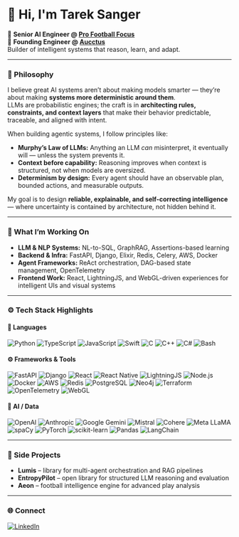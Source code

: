 # 👋 Hi, I'm Tarek Sanger

🎯 **Senior AI Engineer @ [Pro Football Focus](https://www.pff.com)**  
🧩 **Founding Engineer @ [Aucctus](https://www.aucctus.com)**  
Builder of intelligent systems that reason, learn, and adapt.

---

### 🧭 Philosophy

I believe great AI systems aren’t about making models smarter — they’re about making **systems more deterministic around them**.  
LLMs are probabilistic engines; the craft is in **architecting rules, constraints, and context layers** that make their behavior predictable, traceable, and aligned with intent.

When building agentic systems, I follow principles like:
- **Murphy’s Law of LLMs:** Anything an LLM *can* misinterpret, it eventually will — unless the system prevents it.  
- **Context before capability:** Reasoning improves when context is structured, not when models are oversized.  
- **Determinism by design:** Every agent should have an observable plan, bounded actions, and measurable outputs.  

My goal is to design **reliable, explainable, and self-correcting intelligence** — where uncertainty is contained by architecture, not hidden behind it.

---

### 🧠 What I’m Working On
- **LLM & NLP Systems:** NL-to-SQL, GraphRAG, Assertions-based learning  
- **Backend & Infra:** FastAPI, Django, Elixir, Redis, Celery, AWS, Docker  
- **Agent Frameworks:** ReAct orchestration, DAG-based state management, OpenTelemetry  
- **Frontend Work:** React, LightningJS, and WebGL-driven experiences for intelligent UIs and visual systems  

---

### ⚙️ Tech Stack Highlights

#### 🧩 Languages
![Python](https://img.shields.io/badge/Python-3670A0?style=flat&logo=python&logoColor=ffdd54)
![TypeScript](https://img.shields.io/badge/TypeScript-%23007ACC.svg?style=flat&logo=typescript&logoColor=white)
![JavaScript](https://img.shields.io/badge/JavaScript-%23323330.svg?style=flat&logo=javascript&logoColor=%23F7DF1E)
![Swift](https://img.shields.io/badge/Swift-F54A2A?style=flat&logo=swift&logoColor=white)
![C](https://img.shields.io/badge/C-%2300599C.svg?style=flat&logo=c&logoColor=white)
![C++](https://img.shields.io/badge/C++-%2300599C.svg?style=flat&logo=c%2B%2B&logoColor=white)
![C#](https://img.shields.io/badge/C%23-239120?style=flat&logo=c-sharp&logoColor=white)
![Bash](https://img.shields.io/badge/Shell_Script-%23121011.svg?style=flat&logo=gnu-bash&logoColor=white)

#### ⚙️ Frameworks & Tools
![FastAPI](https://img.shields.io/badge/FastAPI-009688.svg?style=flat&logo=fastapi&logoColor=white)
![Django](https://img.shields.io/badge/Django-%23092E20.svg?style=flat&logo=django&logoColor=white)
![React](https://img.shields.io/badge/React-%2320232a.svg?style=flat&logo=react&logoColor=%2361DAFB)
![React Native](https://img.shields.io/badge/React_Native-%2320232a.svg?style=flat&logo=react&logoColor=%2361DAFB)
![LightningJS](https://img.shields.io/badge/LightningJS-%23000000.svg?style=flat&logo=lightning&logoColor=white)
![Node.js](https://img.shields.io/badge/Node.js-6DA55F?style=flat&logo=node.js&logoColor=white)
![Docker](https://img.shields.io/badge/Docker-%230db7ed.svg?style=flat&logo=docker&logoColor=white)
![AWS](https://img.shields.io/badge/AWS-%23FF9900.svg?style=flat&logo=amazon-aws&logoColor=white)
![Redis](https://img.shields.io/badge/Redis-%23DD0031.svg?style=flat&logo=redis&logoColor=white)
![PostgreSQL](https://img.shields.io/badge/Postgres-%23316192.svg?style=flat&logo=postgresql&logoColor=white)
![Neo4j](https://img.shields.io/badge/Neo4j-%23008CC1.svg?style=flat&logo=neo4j&logoColor=white)
![Terraform](https://img.shields.io/badge/Terraform-%235835CC.svg?style=flat&logo=terraform&logoColor=white)
![OpenTelemetry](https://img.shields.io/badge/OpenTelemetry-%230070A6.svg?style=flat&logo=opentelemetry&logoColor=white)
![WebGL](https://img.shields.io/badge/WebGL-%23BA0C2F.svg?style=flat&logo=webgl&logoColor=white)

#### 🤖 AI / Data
![OpenAI](https://img.shields.io/badge/OpenAI-412991.svg?style=flat&logo=openai&logoColor=white)
![Anthropic](https://img.shields.io/badge/Anthropic-1A1A1A.svg?style=flat&logo=anthropic&logoColor=white)
![Google Gemini](https://img.shields.io/badge/Google%20Gemini-4285F4.svg?style=flat&logo=google&logoColor=white)
![Mistral](https://img.shields.io/badge/Mistral-AF38EB.svg?style=flat&logo=mistral&logoColor=white)
![Cohere](https://img.shields.io/badge/Cohere-5E17EB.svg?style=flat&logo=cohere&logoColor=white)
![Meta LLaMA](https://img.shields.io/badge/Meta%20LLaMA-0467DF.svg?style=flat&logo=meta&logoColor=white)
![spaCy](https://img.shields.io/badge/spaCy-%230C55A5.svg?style=flat&logo=spacy&logoColor=white)
![PyTorch](https://img.shields.io/badge/PyTorch-%23EE4C2C.svg?style=flat&logo=pytorch&logoColor=white)
![scikit-learn](https://img.shields.io/badge/scikit--learn-%23F7931E.svg?style=flat&logo=scikit-learn&logoColor=white)
![Pandas](https://img.shields.io/badge/Pandas-%23150458.svg?style=flat&logo=pandas&logoColor=white)
![LangChain](https://img.shields.io/badge/LangChain-%23000000.svg?style=flat&logo=chainlink&logoColor=white)

---

### 🧩 Side Projects
- **Lumis** – library for multi-agent orchestration and RAG pipelines  
- **EntropyPilot** – open library for structured LLM reasoning and evaluation  
- **Aeon** – football intelligence engine for advanced play analysis  

---

### 🌐 Connect
[![LinkedIn](https://img.shields.io/badge/LinkedIn-0A66C2.svg?logo=linkedin&logoColor=white)](https://linkedin.com/in/tareksanger)
